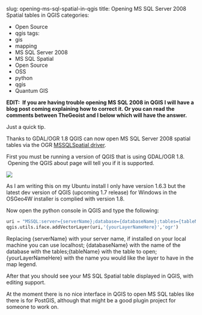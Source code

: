 slug: opening-ms-sql-spatial-in-qgis
title: Opening MS SQL Server 2008 Spatial tables in QGIS
categories:
- Open Source
- qgis
tags:
- gis
- mapping
- MS SQL Server 2008
- MS SQL Spatial
- Open Source
- OSS
- python
- qgis
- Quantum GIS

**EDIT:  If you are having trouble opening MS SQL 2008 in QGIS I will have a blog post coming explaining how to correct it. Or you can read the comments between **TheGeoist and I below which will have the answer.****

Just a quick tip.

Thanks to GDAL/OGR 1.8 QGIS can now open MS SQL Server 2008 spatial tables via the OGR [MSSQLSpatial driver](http://www.gdal.org/ogr/drv_mssqlspatial.html).

First you must be running a version of QGIS that is using GDAL/OGR 1.8.  Opening the QGIS about page will tell you if it is supported.

[![](http://woostuff.files.wordpress.com/2011/03/version.png)](http://woostuff.files.wordpress.com/2011/03/version.png)

As I am writing this on my Ubuntu install I only have version 1.6.3 but the latest dev version of QGIS (upcoming 1.7 release) for Windows in the OSGeo4W installer is complied with version 1.8.

Now open the python console in QGIS and type the following:

```python
uri = "MSSQL:server={serverName};database={databaseName};tables={tableName};trusted_connection=yes"
qgis.utils.iface.addVectorLayer(uri,'{yourLayerNameHere}','ogr')
```

Replacing {serverName} with your server name, if installed on your local machine you can use localhost; {databaseName} with the name of the database with the tables;{tableName} with the table to open; {yourLayerNameHere} with the name you would like the layer to have in the map legend.

After that you should see your MS SQL Spatial table displayed in QGIS, with editing support.

At the moment there is no nice interface in QGIS to open MS SQL tables like there is for PostGIS, although that might be a good plugin project for someone to work on.
